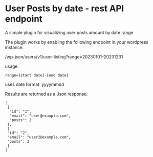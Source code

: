 # User Posts by date - rest API endpoint
A simple plugin for visualizing user posts amount by date range

The plugin works by enabling the following endpoint in your wordpress instance:

/wp-json/users/v1/user-listing?range=20230101-20231231

usage:

```range=[start date]-[end date]```

uses date format: yyyymmdd

Results are returned as a Json response:

```
[
 {
  "id": "1",
  "email": "user@example.com",
  "posts": 2
 },
 {
 "id": "2",
 "email": "user2@example.com",
 "posts": 3
 }
]
```
